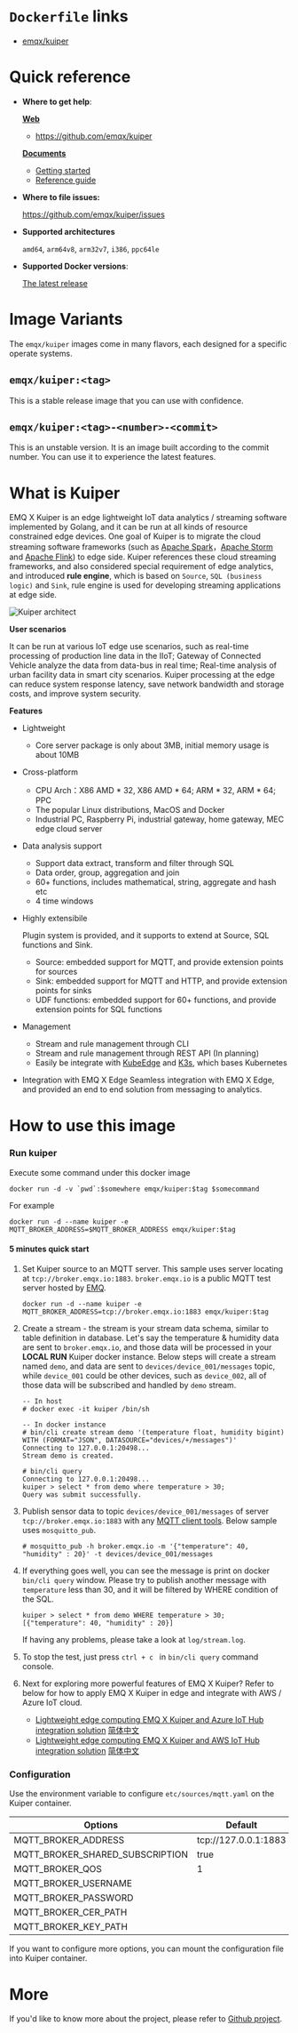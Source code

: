 # `Dockerfile` links

- [emqx/kuiper](https://github.com/emqx/kuiper/blob/master/docker/Dockerfile)

# Quick reference

- **Where to get help**:

  **<u>Web</u>**

  - https://github.com/emqx/kuiper

  **<u>Documents</u>**

  - [Getting started](https://github.com/emqx/kuiper/blob/master/docs/en_US/getting_started.md) 
  - [Reference guide](https://github.com/emqx/kuiper/blob/master/docs/en_US/reference.md)

- **Where to file issues:**

  https://github.com/emqx/kuiper/issues

- **Supported architectures**

  `amd64`, `arm64v8`,  `arm32v7`, `i386`, `ppc64le`

- **Supported Docker versions**:

  [The latest release](https://github.com/docker/docker-ce/releases/¥tag)

# Image Variants

The `emqx/kuiper` images come in many flavors, each designed for a specific operate systems.

## `emqx/kuiper:<tag>`

This is a stable release image that you can use with confidence.

## `emqx/kuiper:<tag>-<number>-<commit>`

This is an unstable version. It is an image built according to the commit number. You can use it to experience the latest features.


# What is Kuiper

EMQ X Kuiper is an edge lightweight IoT data analytics / streaming software implemented by Golang, and it can be run at all kinds of resource constrained edge devices. One goal of Kuiper is to migrate the cloud streaming software frameworks (such as [Apache Spark](https://spark.apache.org)，[Apache Storm](https://storm.apache.org) and [Apache Flink](https://flink.apache.org)) to edge side.  Kuiper references these cloud streaming frameworks, and also considered special requirement of edge analytics, and introduced **rule engine**, which is based on ``Source``, ``SQL (business logic)`` and ``Sink``, rule engine is used for developing streaming applications at edge side.

![Kuiper architect](https://github.com/emqx/kuiper/raw/master/docs/resources/arch.png)

**User scenarios**

It can be run at various IoT edge use scenarios, such as real-time processing of production line data in the IIoT; Gateway of Connected Vehicle analyze the data from data-bus in real time; Real-time analysis of urban facility data in smart city scenarios. Kuiper processing at the edge can reduce system response latency, save network bandwidth and storage costs, and improve system security.

**Features**

- Lightweight

  - Core server package is only about 3MB, initial memory usage is about 10MB
- Cross-platform
  - CPU Arch：X86 AMD * 32, X86 AMD * 64; ARM * 32, ARM * 64; PPC
  - The popular Linux distributions, MacOS and Docker
  - Industrial PC, Raspberry Pi, industrial gateway, home gateway, MEC edge cloud server
- Data analysis support
  - Support data extract, transform and filter through SQL 
  - Data order, group, aggregation and join
  - 60+ functions, includes mathematical, string, aggregate and hash etc
  - 4 time windows
- Highly extensibile

  Plugin system is provided,  and it supports to extend at Source, SQL functions and Sink.
  - Source: embedded support for MQTT, and provide extension points for sources
  - Sink: embedded support for MQTT and HTTP, and provide extension points for sinks
  - UDF functions: embedded support for 60+ functions, and provide extension points for SQL functions
- Management
  - Stream and rule management through CLI
  - Stream and rule management through REST API (In planning)
  - Easily be integrate with [KubeEdge](https://github.com/kubeedge/kubeedge) and [K3s](https://github.com/rancher/k3s), which bases Kubernetes
- Integration with EMQ X Edge
  Seamless integration with EMQ X Edge, and provided an end to end solution from messaging to analytics. 


# How to use this image

### Run kuiper

Execute some command under this docker image

```
docker run -d -v `pwd`:$somewhere emqx/kuiper:$tag $somecommand
```

For example

```
docker run -d --name kuiper -e MQTT_BROKER_ADDRESS=$MQTT_BROKER_ADDRESS emqx/kuiper:$tag
```

#### 5 minutes quick start

1. Set Kuiper source to an MQTT server. This sample uses server locating at ``tcp://broker.emqx.io:1883``. ``broker.emqx.io`` is a public MQTT test server hosted by [EMQ](https://www.emqx.io).

   ```shell
   docker run -d --name kuiper -e MQTT_BROKER_ADDRESS=tcp://broker.emqx.io:1883 emqx/kuiper:$tag
   ```

2. Create a stream - the stream is your stream data schema, similar to table definition in database. Let's say the temperature & humidity data are sent to ``broker.emqx.io``, and those data will be processed in your **LOCAL RUN** Kuiper docker instance.  Below steps will create a stream named ``demo``, and data are sent to ``devices/device_001/messages`` topic, while ``device_001`` could be other devices, such as ``device_002``, all of those data will be subscribed and handled by ``demo`` stream.

   ```shell
   -- In host
   # docker exec -it kuiper /bin/sh
   
   -- In docker instance
   # bin/cli create stream demo '(temperature float, humidity bigint) WITH (FORMAT="JSON", DATASOURCE="devices/+/messages")'
   Connecting to 127.0.0.1:20498...
   Stream demo is created.
   
   # bin/cli query
   Connecting to 127.0.0.1:20498...
   kuiper > select * from demo where temperature > 30;
   Query was submit successfully.
   
   ```

3. Publish sensor data to topic ``devices/device_001/messages`` of server ``tcp://broker.emqx.io:1883`` with any [MQTT client tools](https://medium.com/@emqtt/mqtt-client-tools-215ff7a17ad). Below sample uses ``mosquitto_pub``. 

   ```shell
   # mosquitto_pub -h broker.emqx.io -m '{"temperature": 40, "humidity" : 20}' -t devices/device_001/messages
   ```

4. If everything goes well,  you can see the message is print on docker ``bin/cli query`` window. Please try to publish another message with ``temperature`` less than 30, and it will be filtered by WHERE condition of the SQL. 

   ```
   kuiper > select * from demo WHERE temperature > 30;
   [{"temperature": 40, "humidity" : 20}]
   ```

   If having any problems, please take a look at ``log/stream.log``.

5. To stop the test, just press ``ctrl + c `` in ``bin/cli query`` command console.

6. Next for exploring more powerful features of EMQ X  Kuiper? Refer to below for how to apply EMQ X Kuiper in edge and integrate with AWS / Azure IoT cloud.

   - [Lightweight edge computing EMQ X Kuiper and Azure IoT Hub integration solution](https://www.emqx.io/blog/85)   [简体中文](https://www.emqx.io/cn/blog/87)
   - [Lightweight edge computing EMQ X Kuiper and AWS IoT Hub integration solution](https://www.emqx.io/blog/88)     [简体中文](https://www.emqx.io/cn/blog/94)

### Configuration

Use the environment variable to configure `etc/sources/mqtt.yaml`  on the Kuiper container.

| Options                    | Default            | Mapped                    |
| ---------------------------| ------------------ | ------------------------- |
| MQTT_BROKER_ADDRESS         | tcp://127.0.0.1:1883 | default.servers |
| MQTT_BROKER_SHARED_SUBSCRIPTION | true   | default.sharedSubscription |
| MQTT_BROKER_QOS | 1                 | default.qos    |
| MQTT_BROKER_USERNAME |   | default.username |
| MQTT_BROKER_PASSWORD |                | default.password |
| MQTT_BROKER_CER_PATH |                | default.certificationPath |
| MQTT_BROKER_KEY_PATH |     | default.privateKeyPath |

If you want to configure more options, you can mount the configuration file into Kuiper container.

# More

If you'd like to know more about the project, please refer to [Github project](https://github.com/emqx/kuiper/blob/master/docs/en_US/README.md).

